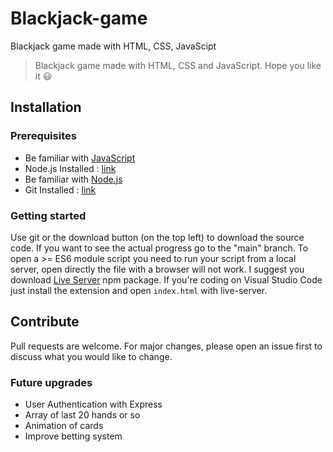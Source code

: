 # Blackjack-game

Blackjack game made with HTML, CSS, JavaScipt

> Blackjack game made with HTML, CSS and JavaScript. Hope you like it :smiley:

## Installation

### Prerequisites
- Be familiar with [JavaScript](https://developer.mozilla.org/en-US/docs/Web/JavaScript)
- Node.js Installed : [link](https://nodejs.org/en/docs)
- Be familiar with [Node.js](https://nodejs.org/en/docs)
- Git Installed : [link](https://git-scm.com/downloads)


### Getting started

Use git or the download button (on the top left) to download the source code. If you want to see the actual progress go to the "main" branch. To open a >= ES6 module script you need to run your script from a local server, open directly the file with a browser will not work. I suggest you download [Live Server](https://www.npmjs.com/package/live-server) npm package. If you're coding on Visual Studio Code just install the extension and open `index.html` with live-server.

## Contribute

Pull requests are welcome. For major changes, please open an issue first to discuss what you would like to change.

### Future upgrades

- User Authentication with Express
- Array of last 20 hands or so
- Animation of cards
- Improve betting system

